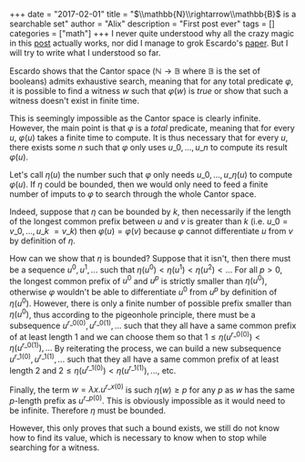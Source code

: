+++
date = "2017-02-01"
title = "$\\mathbb{N}\\rightarrow\\mathbb{B}$ is a searchable set"
author = "Alix"
description = "First post ever"
tags = []
categories = ["math"]
+++
I never quite understood why all the crazy magic in this 
[post](http://math.andrej.com/2007/09/28/seemingly-impossible-functional-programs/) actually works, 
nor did I manage to grok Escardo's [paper](http://www.cs.bham.ac.uk/~mhe/papers/exhaustive.pdf). 
But I will try to write what I understood so far.

Escardo shows that the Cantor space ($\mathbb{N}\rightarrow\mathbb{B}$ where $\mathbb{B}$ 
is the set of booleans) admits exhaustive search, 
meaning that for any total predicate $\varphi$, it is possible to find a witness $w$ such that
$\varphi(w)$ is _true_ or show that such a witness doesn't exist in finite time.

This is seemingly impossible as the Cantor space is clearly infinite. 
However, the main point is that $\varphi$ is a _total_ predicate, 
meaning that for every $u$, $\varphi(u)$ takes a finite time to compute. 
It is thus necessary that for every _u_, there exists some $n$ such that $\varphi$ 
only uses $u\_0, ..., u\_n$ to compute its result $\varphi(u)$.

Let's call $\eta(u)$ the number such that $\varphi$ only needs 
$u\_0, ..., u\_{\eta(u)}$ to compute $\varphi(u)$. If $\eta$ could be bounded, 
then we would only need to feed a finite number of imputs to $\varphi$ to search 
through the whole Cantor space.

Indeed, suppose that $\eta$ can be bounded by $k$, then necessarily if the length 
of the longest common prefix between $u$ and $v$ is greater than $k$ 
(i.e. $u\_0 = v\_0, ..., u\_k~ = v\_k$) then $\varphi(u) = \varphi(v)$ because 
$\varphi$ cannot differentiate $u$ from $v$ by definition of $\eta$.

How can we show that $\eta$ is bounded? Suppose that it isn't, 
then there must be a sequence $u^0, u^1, ...$ such that $\eta(u^0) < \eta(u^1) < \eta(u^2) < ...$
For all $p > 0$, the longest common prefix of $u^0$ and $u^p$ is strictly smaller than 
$\eta(u^0)$, otherwise $\varphi$ wouldn't be able to differentiate $u^0$ from $u^p$ by definition 
of $\eta(u^0)$. However, there is only a finite number of possible prefix smaller than $\eta(u^0)$, 
thus according to the pigeonhole principle, there must be a subsequence 
$u^{r\_0(0)}, u^{r\_0(1)}, ...$ such that they all have a same common prefix of at 
least length 1 and we can choose them so that $1 \leq \eta(u^{r\_0(0)}) < \eta(u^{r\_0(1)}), ...$ 
By reiterating the process, we can build a new subsequence $u^{r\_1(0)}, u^{r\_1(1)}, ...$
such that they all have a same common prefix of at least length 2 and 
$2 \leq \eta(u^{r\_1(0)}) < \eta(u^{r\_1(1)}), ...$, etc.

Finally, the term $w = \lambda x. u^{r\_x(0)}$ is such $\eta(w) \geq p$ for any $p$ as 
$w$ has the same $p$-length prefix as $u^{r\_p(0)}$. This is obviously impossible 
as it would need to be infinite. Therefore $\eta$ must be bounded.

However, this only proves that such a bound exists, we still do not know how to find its value, 
which is necessary to know when to stop while searching for a witness.

